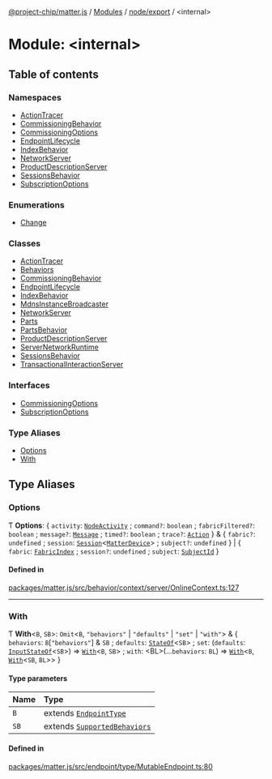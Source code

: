 [@project-chip/matter.js](../README.md) / [Modules](../modules.md) / [node/export](node_export.md) / \<internal\>

# Module: \<internal\>

## Table of contents

### Namespaces

- [ActionTracer](node_export._internal_.ActionTracer.md)
- [CommissioningBehavior](node_export._internal_.CommissioningBehavior.md)
- [CommissioningOptions](node_export._internal_.CommissioningOptions.md)
- [EndpointLifecycle](node_export._internal_.EndpointLifecycle.md)
- [IndexBehavior](node_export._internal_.IndexBehavior.md)
- [NetworkServer](node_export._internal_.NetworkServer.md)
- [ProductDescriptionServer](node_export._internal_.ProductDescriptionServer.md)
- [SessionsBehavior](node_export._internal_.SessionsBehavior.md)
- [SubscriptionOptions](node_export._internal_.SubscriptionOptions.md)

### Enumerations

- [Change](../enums/node_export._internal_.Change.md)

### Classes

- [ActionTracer](../classes/node_export._internal_.ActionTracer-1.md)
- [Behaviors](../classes/node_export._internal_.Behaviors.md)
- [CommissioningBehavior](../classes/node_export._internal_.CommissioningBehavior-1.md)
- [EndpointLifecycle](../classes/node_export._internal_.EndpointLifecycle-1.md)
- [IndexBehavior](../classes/node_export._internal_.IndexBehavior-1.md)
- [MdnsInstanceBroadcaster](../classes/node_export._internal_.MdnsInstanceBroadcaster.md)
- [NetworkServer](../classes/node_export._internal_.NetworkServer-1.md)
- [Parts](../classes/node_export._internal_.Parts.md)
- [PartsBehavior](../classes/node_export._internal_.PartsBehavior.md)
- [ProductDescriptionServer](../classes/node_export._internal_.ProductDescriptionServer-1.md)
- [ServerNetworkRuntime](../classes/node_export._internal_.ServerNetworkRuntime.md)
- [SessionsBehavior](../classes/node_export._internal_.SessionsBehavior-1.md)
- [TransactionalInteractionServer](../classes/node_export._internal_.TransactionalInteractionServer.md)

### Interfaces

- [CommissioningOptions](../interfaces/node_export._internal_.CommissioningOptions-1.md)
- [SubscriptionOptions](../interfaces/node_export._internal_.SubscriptionOptions-1.md)

### Type Aliases

- [Options](node_export._internal_.md#options)
- [With](node_export._internal_.md#with)

## Type Aliases

### Options

Ƭ **Options**: \{ `activity`: [`NodeActivity`](../classes/behavior_cluster_export._internal_.NodeActivity-1.md) ; `command?`: `boolean` ; `fabricFiltered?`: `boolean` ; `message?`: [`Message`](../interfaces/codec_export.Message.md) ; `timed?`: `boolean` ; `trace?`: [`Action`](../interfaces/behavior_cluster_export._internal_.Action.md)  } & \{ `fabric?`: `undefined` ; `session`: [`Session`](../classes/session_export.Session.md)\<[`MatterDevice`](../classes/behavior_cluster_export._internal_.MatterDevice.md)\> ; `subject?`: `undefined`  } \| \{ `fabric`: [`FabricIndex`](datatype_export.md#fabricindex) ; `session?`: `undefined` ; `subject`: [`SubjectId`](datatype_export.md#subjectid)  }

#### Defined in

[packages/matter.js/src/behavior/context/server/OnlineContext.ts:127](https://github.com/project-chip/matter.js/blob/3adaded6/packages/matter.js/src/behavior/context/server/OnlineContext.ts#L127)

___

### With

Ƭ **With**\<`B`, `SB`\>: `Omit`\<`B`, ``"behaviors"`` \| ``"defaults"`` \| ``"set"`` \| ``"with"``\> & \{ `behaviors`: `B`[``"behaviors"``] & `SB` ; `defaults`: [`StateOf`](behavior_cluster_export._internal_.SupportedBehaviors.md#stateof)\<`SB`\> ; `set`: (`defaults`: [`InputStateOf`](behavior_cluster_export._internal_.SupportedBehaviors.md#inputstateof)\<`SB`\>) => [`With`](node_export._internal_.md#with)\<`B`, `SB`\> ; `with`: \<BL\>(...`behaviors`: `BL`) => [`With`](node_export._internal_.md#with)\<`B`, [`With`](behavior_cluster_export._internal_.SupportedBehaviors.md#with)\<`SB`, `BL`\>\>  }

#### Type parameters

| Name | Type |
| :------ | :------ |
| `B` | extends [`EndpointType`](../interfaces/behavior_cluster_export._internal_.EndpointType-1.md) |
| `SB` | extends [`SupportedBehaviors`](behavior_cluster_export._internal_.md#supportedbehaviors) |

#### Defined in

[packages/matter.js/src/endpoint/type/MutableEndpoint.ts:80](https://github.com/project-chip/matter.js/blob/3adaded6/packages/matter.js/src/endpoint/type/MutableEndpoint.ts#L80)
